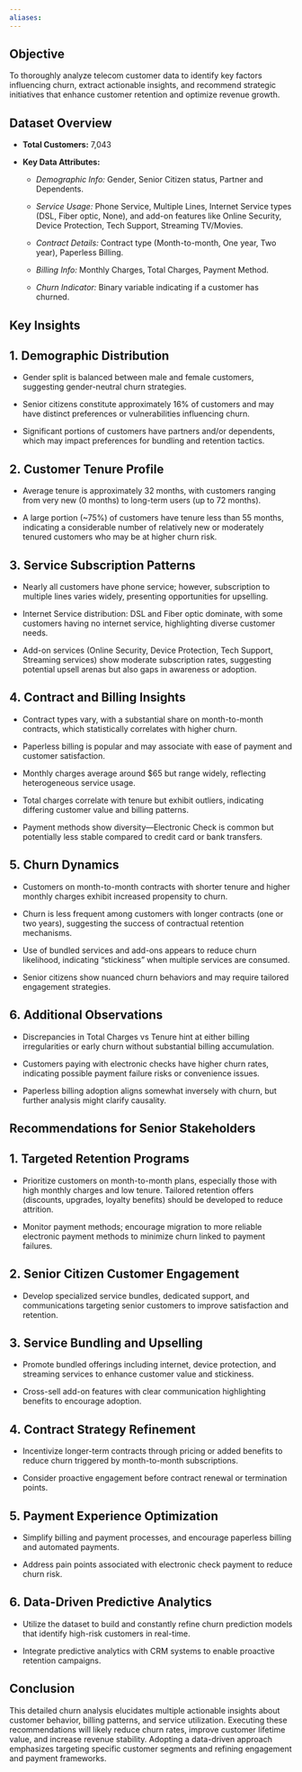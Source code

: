 ```yaml
---
aliases:
---
```

## Objective

To thoroughly analyze telecom customer data to identify key factors influencing churn, extract actionable insights, and recommend strategic initiatives that enhance customer retention and optimize revenue growth.

## Dataset Overview

- **Total Customers:** 7,043
    
- **Key Data Attributes:**
    
    - _Demographic Info:_ Gender, Senior Citizen status, Partner and Dependents.
        
    - _Service Usage:_ Phone Service, Multiple Lines, Internet Service types (DSL, Fiber optic, None), and add-on features like Online Security, Device Protection, Tech Support, Streaming TV/Movies.
        
    - _Contract Details:_ Contract type (Month-to-month, One year, Two year), Paperless Billing.
        
    - _Billing Info:_ Monthly Charges, Total Charges, Payment Method.
        
    - _Churn Indicator:_ Binary variable indicating if a customer has churned.
        

## Key Insights

## 1. **Demographic Distribution**

- Gender split is balanced between male and female customers, suggesting gender-neutral churn strategies.
    
- Senior citizens constitute approximately 16% of customers and may have distinct preferences or vulnerabilities influencing churn.
    
- Significant portions of customers have partners and/or dependents, which may impact preferences for bundling and retention tactics.
    

## 2. **Customer Tenure Profile**

- Average tenure is approximately 32 months, with customers ranging from very new (0 months) to long-term users (up to 72 months).
    
- A large portion (~75%) of customers have tenure less than 55 months, indicating a considerable number of relatively new or moderately tenured customers who may be at higher churn risk.
    

## 3. **Service Subscription Patterns**

- Nearly all customers have phone service; however, subscription to multiple lines varies widely, presenting opportunities for upselling.
    
- Internet Service distribution: DSL and Fiber optic dominate, with some customers having no internet service, highlighting diverse customer needs.
    
- Add-on services (Online Security, Device Protection, Tech Support, Streaming services) show moderate subscription rates, suggesting potential upsell arenas but also gaps in awareness or adoption.
    

## 4. **Contract and Billing Insights**

- Contract types vary, with a substantial share on month-to-month contracts, which statistically correlates with higher churn.
    
- Paperless billing is popular and may associate with ease of payment and customer satisfaction.
    
- Monthly charges average around $65 but range widely, reflecting heterogeneous service usage.
    
- Total charges correlate with tenure but exhibit outliers, indicating differing customer value and billing patterns.
    
- Payment methods show diversity—Electronic Check is common but potentially less stable compared to credit card or bank transfers.
    

## 5. **Churn Dynamics**

- Customers on month-to-month contracts with shorter tenure and higher monthly charges exhibit increased propensity to churn.
    
- Churn is less frequent among customers with longer contracts (one or two years), suggesting the success of contractual retention mechanisms.
    
- Use of bundled services and add-ons appears to reduce churn likelihood, indicating “stickiness” when multiple services are consumed.
    
- Senior citizens show nuanced churn behaviors and may require tailored engagement strategies.
    

## 6. **Additional Observations**

- Discrepancies in Total Charges vs Tenure hint at either billing irregularities or early churn without substantial billing accumulation.
    
- Customers paying with electronic checks have higher churn rates, indicating possible payment failure risks or convenience issues.
    
- Paperless billing adoption aligns somewhat inversely with churn, but further analysis might clarify causality.
    

## Recommendations for Senior Stakeholders

## 1. **Targeted Retention Programs**

- Prioritize customers on month-to-month plans, especially those with high monthly charges and low tenure. Tailored retention offers (discounts, upgrades, loyalty benefits) should be developed to reduce attrition.
    
- Monitor payment methods; encourage migration to more reliable electronic payment methods to minimize churn linked to payment failures.
    

## 2. **Senior Citizen Customer Engagement**

- Develop specialized service bundles, dedicated support, and communications targeting senior customers to improve satisfaction and retention.
    

## 3. **Service Bundling and Upselling**

- Promote bundled offerings including internet, device protection, and streaming services to enhance customer value and stickiness.
    
- Cross-sell add-on features with clear communication highlighting benefits to encourage adoption.
    

## 4. **Contract Strategy Refinement**

- Incentivize longer-term contracts through pricing or added benefits to reduce churn triggered by month-to-month subscriptions.
    
- Consider proactive engagement before contract renewal or termination points.
    

## 5. **Payment Experience Optimization**

- Simplify billing and payment processes, and encourage paperless billing and automated payments.
    
- Address pain points associated with electronic check payment to reduce churn risk.
    

## 6. **Data-Driven Predictive Analytics**

- Utilize the dataset to build and constantly refine churn prediction models that identify high-risk customers in real-time.
    
- Integrate predictive analytics with CRM systems to enable proactive retention campaigns.
    

## Conclusion

This detailed churn analysis elucidates multiple actionable insights about customer behavior, billing patterns, and service utilization. Executing these recommendations will likely reduce churn rates, improve customer lifetime value, and increase revenue stability. Adopting a data-driven approach emphasizes targeting specific customer segments and refining engagement and payment frameworks.